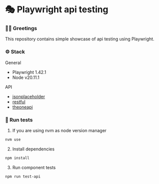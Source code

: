 # 🎭 Playwright api testing

### 🧙‍♂️ Greetings

This repository contains simple showcase of api testing using Playwright.

### ⚙️ Stack

General

- Playwright 1.42.1
- Node v20.11.1

API

- [jsonplaceholder](https://jsonplaceholder.typicode.com/)
- [restful](https://restful-api.dev/)
- [theoneapi](https://the-one-api.dev/)

### 🧪 Run tests

1. If you are using nvm as node version manager

```bash
nvm use
```

2. Install dependencies

```bash
npm install
```

3. Run component tests

```bash
npm run test-api
```
